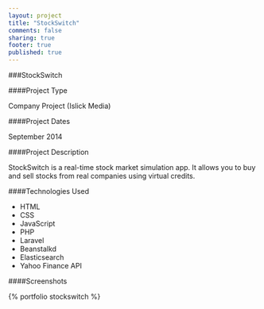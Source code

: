 ```yaml
---
layout: project
title: "StockSwitch"
comments: false
sharing: true
footer: true
published: true
---
```


###StockSwitch


####Project Type

Company Project (Islick Media)

####Project Dates

September 2014


####Project Description

StockSwitch is a real-time stock market simulation app. It allows you to buy and sell stocks from real companies using virtual credits.

####Technologies Used

- HTML
- CSS 
- JavaScript
- PHP 
- Laravel
- Beanstalkd
- Elasticsearch
- Yahoo Finance API


####Screenshots

{% portfolio stockswitch %}
